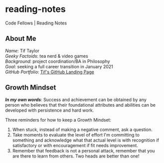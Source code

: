 # reading-notes
Code Fellows | Reading Notes

## About Me
_Name_: Tif Taylor   
_Geeky Factoids_: tea nerd & video games    
_Background_: project coordination/BA in Philosophy    
_Goal_: seeking a full career transition in January 2021  
_GitHub Portfolio_: [Tif's GitHub Landing Page](https://github.com/tiftaylor)


## Growth Mindset
***In my own words***: Success and achievement can be obtained by any person who believes that their foundational attributes and abilities can be developed with persistence and hard work.

Three reminders for how to keep a Growth Mindset:
1.  When stuck, instead of making a negative comment, ask a question.
2.  Take moments to evaluate the level of effort I'm committing to something and acknowledge what that actual level is with recognition if satisfactory or with encouragement if fit needs improvement.
3.  Remember that feedback is not a personal attack, remember that you are there to learn from others. Two heads are better than one!

